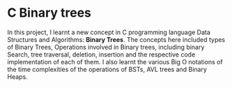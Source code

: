 # C Binary trees
In this project, I learnt a new concept in C programming language Data Structures and Algorithms: **Binary Trees**. The concepts here included types of Binary Trees, Operations involved in Binary trees, including binary Search, tree traversal, deletion, insertion and the respective code implementation of each of them.
I also learnt the various Big O notations of the time complexities of the operations of BSTs, AVL trees and Binary Heaps. 